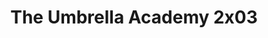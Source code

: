 ---
layout: episodios
title: "The Umbrella Academy 2x03"
url_serie_padre: 'the-umbrella-academy/temporada-2'
category: 'series'
capitulo: 'yes'
anio: '2020'
prev: 'capitulo-2'
proximo: 'capitulo-4'
sandbox: allow-same-origin allow-forms
idioma: 'Latino'
calidad: 'Full HD'
reproductores_otros: ["https://gdriveplayer.io/embed2.php?link=b1IrQgeBvAtyb%252BXv9Qu8sw2amtmHEUnNPidmQ5k2ZKgnffqRUB1JS%252B%252B%252FM3FYugp3esZw3AL%252F%252Fe8anr3DZ1OwJkCeCN%252FHiG9uAEDdKUXm1ln3HAf%252FOt09yXfjYx%252Ba5Thb9rBQ5qnGRu4ZjbJOLv2CEYOTgAp1wo5Ps58kyVbWDMdktjFEDVqs%252FtkiWsBqfuKOPs6ChWQrWzRJQX1IYtkujH","Latino","https://gounlimited.to/embed-k7gfwfja00hx.html","Latino","https://supervideo.tv/e/fdv557hof2uw","Latino","https://gounlimited.to/embed-ujzpgoz4ubio.html","Latino"]
reproductores_fembed: ["https://feurl.com/v/6756pi058qe88r7","Latino","https://feurl.com/v/-zj2mbp-grxd4z-","Latino","https://feurl.com/v/py7k-hm7en0e7k7","Latino"]
reproductor: fembed
clasificacion: '+10'
tags:
- Ciencia-Ficcion
---